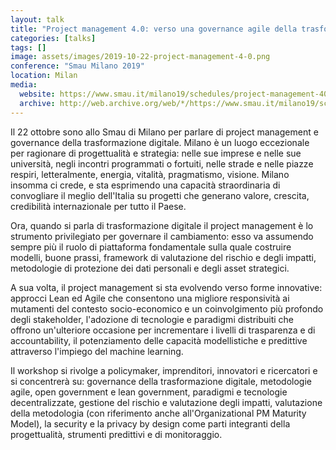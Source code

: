 ```yaml
---
layout: talk
title: "Project management 4.0: verso una governance agile della trasformazione digitale"
categories: [talks]
tags: []
image: assets/images/2019-10-22-project-management-4-0.png
conference: "Smau Milano 2019"
location: Milan
media:
  website: https://www.smau.it/milano19/schedules/project-management-40-verso-una-governance-agile-della-trasformazione-digitale/
  archive: http://web.archive.org/web/*/https://www.smau.it/milano19/schedules/project-management-40-verso-una-governance-agile-della-trasformazione-digitale/
---
```


Il 22 ottobre sono allo Smau di Milano per parlare di project management e governance della trasformazione digitale. Milano è un luogo eccezionale per ragionare di progettualità e strategia: nelle sue imprese e nelle sue università, negli incontri programmati o fortuiti, nelle strade e nelle piazze respiri, letteralmente, energia, vitalità, pragmatismo, visione. Milano insomma ci crede, e sta esprimendo una capacità straordinaria di convogliare il meglio dell'Italia su progetti che generano valore, crescita, credibilità internazionale per tutto il Paese.

Ora, quando si parla di trasformazione digitale il project management è lo strumento privilegiato per governare il cambiamento: esso va assumendo sempre più il ruolo di piattaforma fondamentale sulla quale costruire modelli, buone prassi, framework di valutazione del rischio e degli impatti, metodologie di protezione dei dati personali e degli asset strategici.

A sua volta, il project management si sta evolvendo verso forme innovative: approcci Lean ed Agile che consentono una migliore responsività ai mutamenti del contesto socio-economico e un coinvolgimento più profondo degli stakeholder, l'adozione di tecnologie e paradigmi distribuiti che offrono un'ulteriore occasione per incrementare i livelli di trasparenza e di accountability, il potenziamento delle capacità modellistiche e predittive attraverso l'impiego del machine learning.

Il workshop si rivolge a policymaker, imprenditori, innovatori e ricercatori e si concentrerà su: governance della trasformazione digitale, metodologie agile, open government e lean government, paradigmi e tecnologie decentralizzate, gestione del rischio e valutazione degli impatti, valutazione della metodologia (con riferimento anche all'Organizational PM Maturity Model), la security e la privacy by design come parti integranti della progettualità, strumenti predittivi e di monitoraggio.
